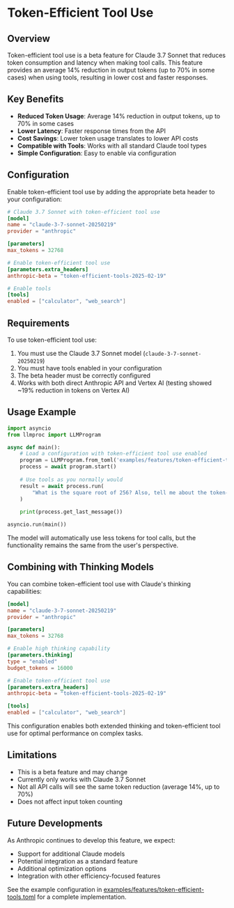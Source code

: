# Token-Efficient Tool Use

## Overview

Token-efficient tool use is a beta feature for Claude 3.7 Sonnet that reduces token consumption and latency when making tool calls. This feature provides an average 14% reduction in output tokens (up to 70% in some cases) when using tools, resulting in lower cost and faster responses.

## Key Benefits

- **Reduced Token Usage**: Average 14% reduction in output tokens, up to 70% in some cases
- **Lower Latency**: Faster response times from the API
- **Cost Savings**: Lower token usage translates to lower API costs
- **Compatible with Tools**: Works with all standard Claude tool types
- **Simple Configuration**: Easy to enable via configuration

## Configuration

Enable token-efficient tool use by adding the appropriate beta header to your configuration:

```toml
# Claude 3.7 Sonnet with token-efficient tool use
[model]
name = "claude-3-7-sonnet-20250219"
provider = "anthropic"

[parameters]
max_tokens = 32768

# Enable token-efficient tool use
[parameters.extra_headers]
anthropic-beta = "token-efficient-tools-2025-02-19"

# Enable tools
[tools]
enabled = ["calculator", "web_search"]
```

## Requirements

To use token-efficient tool use:

1. You must use the Claude 3.7 Sonnet model (`claude-3-7-sonnet-20250219`)
2. You must have tools enabled in your configuration
3. The beta header must be correctly configured
4. Works with both direct Anthropic API and Vertex AI (testing showed ~19% reduction in tokens on Vertex AI)

## Usage Example

```python
import asyncio
from llmproc import LLMProgram

async def main():
    # Load a configuration with token-efficient tool use enabled
    program = LLMProgram.from_toml('examples/features/token-efficient-tools.toml')
    process = await program.start()
    
    # Use tools as you normally would
    result = await process.run(
        "What is the square root of 256? Also, tell me about the token-efficient tool use feature."
    )
    
    print(process.get_last_message())

asyncio.run(main())
```

The model will automatically use less tokens for tool calls, but the functionality remains the same from the user's perspective.

## Combining with Thinking Models

You can combine token-efficient tool use with Claude's thinking capabilities:

```toml
[model]
name = "claude-3-7-sonnet-20250219"
provider = "anthropic"

[parameters]
max_tokens = 32768

# Enable high thinking capability
[parameters.thinking]
type = "enabled"
budget_tokens = 16000

# Enable token-efficient tool use
[parameters.extra_headers]
anthropic-beta = "token-efficient-tools-2025-02-19"

[tools]
enabled = ["calculator", "web_search"]
```

This configuration enables both extended thinking and token-efficient tool use for optimal performance on complex tasks.

## Limitations

- This is a beta feature and may change
- Currently only works with Claude 3.7 Sonnet
- Not all API calls will see the same token reduction (average 14%, up to 70%)
- Does not affect input token counting

## Future Developments

As Anthropic continues to develop this feature, we expect:

- Support for additional Claude models
- Potential integration as a standard feature
- Additional optimization options
- Integration with other efficiency-focused features

See the example configuration in [examples/features/token-efficient-tools.toml](../examples/features/token-efficient-tools.toml) for a complete implementation.
